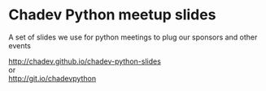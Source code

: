 Chadev Python meetup slides
============

A set of slides we use for python meetings to plug our sponsors and other events

http://chadev.github.io/chadev-python-slides    
or     
http://git.io/chadevpython    

